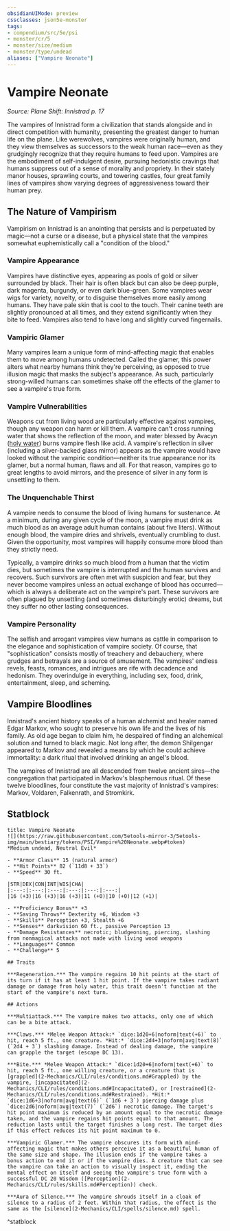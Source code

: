 ```yaml
---
obsidianUIMode: preview
cssclasses: json5e-monster
tags:
- compendium/src/5e/psi
- monster/cr/5
- monster/size/medium
- monster/type/undead
aliases: ["Vampire Neonate"]
---
```

# Vampire Neonate
*Source: Plane Shift: Innistrad p. 17*  

The vampires of Innistrad form a civilization that stands alongside and in direct competition with humanity, presenting the greatest danger to human life on the plane. Like werewolves, vampires were originally human, and they view themselves as successors to the weak human race—even as they grudgingly recognize that they require humans to feed upon. Vampires are the embodiment of self-indulgent desire, pursuing hedonistic cravings that humans suppress out of a sense of morality and propriety. In their stately manor houses, sprawling courts, and towering castles, four great family lines of vampires show varying degrees of aggressiveness toward their human prey.

## The Nature of Vampirism

Vampirism on Innistrad is an anointing that persists and is perpetuated by magic—not a curse or a disease, but a physical state that the vampires somewhat euphemistically call a "condition of the blood."

### Vampire Appearance

Vampires have distinctive eyes, appearing as pools of gold or silver surrounded by black. Their hair is often black but can also be deep purple, dark magenta, burgundy, or even dark blue-green. Some vampires wear wigs for variety, novelty, or to disguise themselves more easily among humans. They have pale skin that is cool to the touch. Their canine teeth are slightly pronounced at all times, and they extend significantly when they bite to feed. Vampires also tend to have long and slightly curved fingernails.

### Vampiric Glamer

Many vampires learn a unique form of mind-affecting magic that enables them to move among humans undetected. Called the glamer, this power alters what nearby humans think they're perceiving, as opposed to true illusion magic that masks the subject's appearance. As such, particularly strong-willed humans can sometimes shake off the effects of the glamer to see a vampire's true form.

### Vampire Vulnerabilities

Weapons cut from living wood are particularly effective against vampires, though any weapon can harm or kill them. A vampire can't cross running water that shows the reflection of the moon, and water blessed by Avacyn ([holy water](2-Mechanics/CLI/items/holy-water-flask.md)) burns vampire flesh like acid. A vampire's reflection in silver (including a silver-backed glass mirror) appears as the vampire would have looked without the vampiric condition—neither its true appearance nor its glamer, but a normal human, flaws and all. For that reason, vampires go to great lengths to avoid mirrors, and the presence of silver in any form is unsettling to them.

### The Unquenchable Thirst

A vampire needs to consume the blood of living humans for sustenance. At a minimum, during any given cycle of the moon, a vampire must drink as much blood as an average adult human contains (about five liters). Without enough blood, the vampire dries and shrivels, eventually crumbling to dust. Given the opportunity, most vampires will happily consume more blood than they strictly need.

Typically, a vampire drinks so much blood from a human that the victim dies, but sometimes the vampire is interrupted and the human survives and recovers. Such survivors are often met with suspicion and fear, but they never become vampires unless an actual exchange of blood has occurred—which is always a deliberate act on the vampire's part. These survivors are often plagued by unsettling (and sometimes disturbingly erotic) dreams, but they suffer no other lasting consequences.

### Vampire Personality

The selfish and arrogant vampires view humans as cattle in comparison to the elegance and sophistication of vampire society. Of course, that "sophistication" consists mostly of treachery and debauchery, where grudges and betrayals are a source of amusement. The vampires' endless revels, feasts, romances, and intrigues are rife with decadence and hedonism. They overindulge in everything, including sex, food, drink, entertainment, sleep, and scheming.

## Vampire Bloodlines

Innistrad's ancient history speaks of a human alchemist and healer named Edgar Markov, who sought to preserve his own life and the lives of his family. As old age began to claim him, he despaired of finding an alchemical solution and turned to black magic. Not long after, the demon Shilgengar appeared to Markov and revealed a means by which he could achieve immortality: a dark ritual that involved drinking an angel's blood.

The vampires of Innistrad are all descended from twelve ancient sires—the congregation that participated in Markov's blasphemous ritual. Of these twelve bloodlines, four constitute the vast majority of Innistrad's vampires: Markov, Voldaren, Falkenrath, and Stromkirk.

## Statblock

```ad-statblock
title: Vampire Neonate
![](https://raw.githubusercontent.com/5etools-mirror-3/5etools-img/main/bestiary/tokens/PSI/Vampire%20Neonate.webp#token)
*Medium undead, Neutral Evil*

- **Armor Class** 15 (natural armor)
- **Hit Points** 82 (`11d8 + 33`)
- **Speed** 30 ft.

|STR|DEX|CON|INT|WIS|CHA|
|:---:|:---:|:---:|:---:|:---:|:---:|
|16 (+3)|16 (+3)|16 (+3)|11 (+0)|10 (+0)|12 (+1)|

- **Proficiency Bonus** +3
- **Saving Throws** Dexterity +6, Wisdom +3
- **Skills** Perception +3, Stealth +6
- **Senses** darkvision 60 ft., passive Perception 13
- **Damage Resistances** necrotic; bludgeoning, piercing, slashing from nonmagical attacks not made with living wood weapons
- **Languages** Common
- **Challenge** 5

## Traits

***Regeneration.*** The vampire regains 10 hit points at the start of its turn if it has at least 1 hit point. If the vampire takes radiant damage or damage from holy water, this trait doesn't function at the start of the vampire's next turn.

## Actions

***Multiattack.*** The vampire makes two attacks, only one of which can be a bite attack.

***Claws.*** *Melee Weapon Attack:* `dice:1d20+6|noform|text(+6)` to hit, reach 5 ft., one creature. *Hit:* `dice:2d4+3|noform|avg|text(8)` (`2d4 + 3`) slashing damage. Instead of dealing damage, the vampire can grapple the target (escape DC 13).

***Bite.*** *Melee Weapon Attack:* `dice:1d20+6|noform|text(+6)` to hit, reach 5 ft., one willing creature, or a creature that is [grappled](2-Mechanics/CLI/rules/conditions.md#Grappled) by the vampire, [incapacitated](2-Mechanics/CLI/rules/conditions.md#Incapacitated), or [restrained](2-Mechanics/CLI/rules/conditions.md#Restrained). *Hit:* `dice:1d6+3|noform|avg|text(6)` (`1d6 + 3`) piercing damage plus `dice:2d6|noform|avg|text(7)` (`2d6`) necrotic damage. The target's hit point maximum is reduced by an amount equal to the necrotic damage taken, and the vampire regains hit points equal to that amount. The reduction lasts until the target finishes a long rest. The target dies if this effect reduces its hit point maximum to 0.

***Vampiric Glamer.*** The vampire obscures its form with mind-affecting magic that makes others perceive it as a beautiful human of the same size and shape. The illusion ends if the vampire takes a bonus action to end it or if the vampire dies. A creature that can see the vampire can take an action to visually inspect it, ending the mental effect on itself and seeing the vampire's true form with a successful DC 20 Wisdom ([Perception](2-Mechanics/CLI/rules/skills.md#Perception)) check.

***Aura of Silence.*** The vampire shrouds itself in a cloak of silence to a radius of 2 feet. Within that radius, the effect is the same as the [silence](2-Mechanics/CLI/spells/silence.md) spell.
```
^statblock